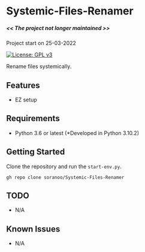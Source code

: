 # Systemic-Files-Renamer
##### << The project not longer maintained >>
Project start on 25-03-2022

[![License: GPL v3](https://img.shields.io/badge/License-GPLv3-blue.svg)](https://www.gnu.org/licenses/gpl-3.0)

Rename files systemically.

## Features
* EZ setup

## Requirements
* Python 3.6 or latest (*Developed in Python 3.10.2)

<a name="getting-started"></a>
## Getting Started
Clone the repository and run the `start-env.py`.
```
gh repo clone soranoo/Systemic-Files-Renamer
```

## TODO
* N/A

## Known Issues
* N/A
